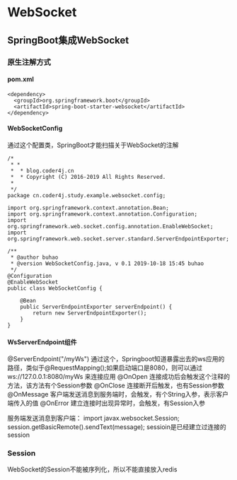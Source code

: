 # WebSocket

## SpringBoot集成WebSocket

### 原生注解方式

#### pom.xml

```
<dependency>
  <groupId>org.springframework.boot</groupId>
  <artifactId>spring-boot-starter-websocket</artifactId>
</dependency>
```

#### WebSocketConfig
通过这个配置类，SpringBoot才能扫描关于WebSocket的注解
```
/*
 * *
 *  * blog.coder4j.cn
 *  * Copyright (C) 2016-2019 All Rights Reserved.
 *
 */
package cn.coder4j.study.example.websocket.config;

import org.springframework.context.annotation.Bean;
import org.springframework.context.annotation.Configuration;
import org.springframework.web.socket.config.annotation.EnableWebSocket;
import org.springframework.web.socket.server.standard.ServerEndpointExporter;

/**
 * @author buhao
 * @version WebSocketConfig.java, v 0.1 2019-10-18 15:45 buhao
 */
@Configuration
@EnableWebSocket
public class WebSocketConfig {

    @Bean
    public ServerEndpointExporter serverEndpoint() {
        return new ServerEndpointExporter();
    }
}
```
#### WsServerEndpoint组件
@ServerEndpoint("/myWs")
通过这个，Springboot知道暴露出去的ws应用的路径，类似于@RequestMapping();如果启动端口是8080，则可以通过 ws://127.0.0.1:8080/myWs 来连接应用
@OnOpen
连接成功后会触发这个注释的方法，该方法有个Session参数
@OnClose
连接断开后触发，也有Session参数
@OnMessage
客户端发送消息到服务端时，会触发，有个String入参，表示客户端传入的值
@OnError
建立连接时出现异常时，会触发，有Session入参

服务端发送消息到客户端：
import javax.websocket.Session;
session.getBasicRemote().sendText(message);
sessioin是已经建立过连接的session



### Session

WebSocket的Session不能被序列化，所以不能直接放入redis







































